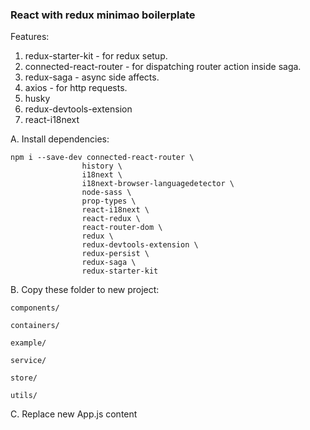 ### React with redux minimao boilerplate

Features:

1. redux-starter-kit - for redux setup.
2. connected-react-router - for dispatching router action inside saga.
3. redux-saga - async side affects.
4. axios - for http requests.
5. husky
6. redux-devtools-extension
7. react-i18next

A. Install dependencies:

```
npm i --save-dev connected-react-router \
                history \
                i18next \
                i18next-browser-languagedetector \
                node-sass \
                prop-types \
                react-i18next \
                react-redux \
                react-router-dom \
                redux \
                redux-devtools-extension \
                redux-persist \
                redux-saga \
                redux-starter-kit
```

B. Copy these folder to new project:

    components/

    containers/

    example/

    service/

    store/

    utils/

C. Replace new App.js content